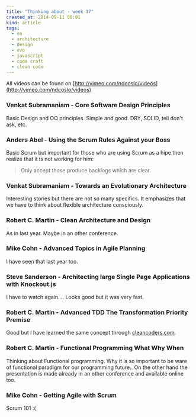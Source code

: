 ```yaml
---
title: "Thinking about - week 37"
created_at: 2014-09-11 00:01
kind: article
tags:
  - en
  - architecture
  - design
  - evo
  - javascript
  - code craft
  - clean code
---
```


All videos can be found on [http://vimeo.com/ndcoslo/videos](http://vimeo.com/ndcoslo/videos)

### Venkat Subramaniam - Core Software Design Principles

Basic Design and OO principles. Simple and good. DRY, SOLID, tell don't ask, etc.

### Anders Abel - Using the Scrum Rules Against your Boss

Basic Scrum but important for those who are using Scrum as a hipe then realize that it is not working for him:

> Only accept those produce backlogs which are clear.

### Venkat Subramaniam - Towards an Evolutionary Architecture

Interesting stories but there are not so many specifics. It emphasizes that we have to think about flexible architecture consciously.

### Robert C. Martin - Clean Architecture and Design

As in last year. Maybe in an other conference.

### Mike Cohn - Advanced Topics in Agile Planning

I have seen that last year too.

### Steve Sanderson - Architecting large Single Page Applications with Knockout.js

I have to watch again.... Looks good but it was very fast.

### Robert C. Martin - Advanced TDD The Transformation Priority Premise

Good but I have learned the same concept through [cleancoders.com](cleancoders.com).

### Robert C. Martin - Functional Programming What Why When

Thinking about Functional programming. Why it is so important to be ware of functional paradigm for our programming future..
On the other hand the presentation is made already in an other conference and available online too.

### Mike Cohn - Getting Agile with Scrum

Scrum 101 :(
